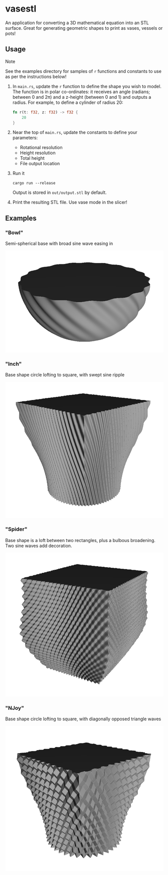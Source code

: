 # vasestl

An application for converting a 3D mathematical equation into an STL surface. Great for generating geometric shapes to print as vases, vessels or pots!

## Usage

> [!NOTE]
> See the examples directory for samples of `r` functions and constants to use as per the instructions below!

1. In `main.rs`, update the `r` function to define the shape you wish to model. The function is in polar co-ordinates: it receives an angle (radians; between 0 and 2π) and a z-height (between 0 and 1) and outputs a radius. For example, to define a cylinder of radius 20:

   ```rust
   fn r(t: f32, z: f32) -> f32 {
       20
   }
   ```

1. Near the top of `main.rs`, update the constants to define your parameters:

   - Rotational resolution
   - Height resolution
   - Total height
   - File output location

1. Run it

   ```shell
   cargo run --release
   ```

   Output is stored in `out/output.stl` by default.

1. Print the resulting STL file. Use vase mode in the slicer!

## Examples

### "Bowl"

Semi-spherical base with broad sine wave easing in

![](./examples/bowl.png)

### "Inch"

Base shape circle lofting to square, with swept sine ripple

![](./examples/inch.png)

### "Spider"

Base shape is a loft between two rectangles, plus a bulbous broadening. Two sine waves add decoration. 

![](./examples/spider.png)

### "NJoy"

Base shape circle lofting to square, with diagonally opposed triangle waves

![](./examples/njoy.png)